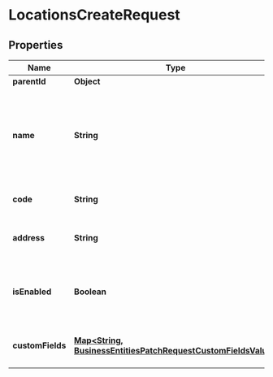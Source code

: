 

# LocationsCreateRequest


## Properties

| Name | Type | Description | Notes |
|------------ | ------------- | ------------- | -------------|
|**parentId** | **Object** |  |  [optional] |
|**name** | **String** | Name given to this [Location](https://developers.intellihr.io/docs/v1/). This name would normally be shown to users of the system. |  |
|**code** | **String** | Code given to this [Location](https://developers.intellihr.io/docs/v1/) |  [optional] |
|**address** | **String** | The address of this location. |  [optional] |
|**isEnabled** | **Boolean** | Specifies whether users can select this [Location](https://developers.intellihr.io/docs/v1/) in dropdowns. |  [optional] |
|**customFields** | [**Map&lt;String, BusinessEntitiesPatchRequestCustomFieldsValue&gt;**](BusinessEntitiesPatchRequestCustomFieldsValue.md) | The custom field values for this Location |  [optional] |



